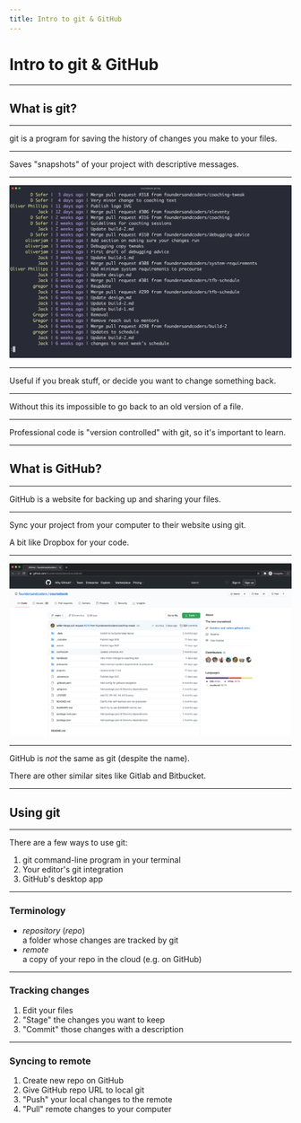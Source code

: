 ```yaml
---
title: Intro to git & GitHub
---
```


# Intro to git & GitHub

---

## What is git?

---

git is a program for saving the history of changes you make to your files.

---

Saves "snapshots" of your project with descriptive messages.

---

![Screenshot of my terminal, showing a history of all the recent changes to the FAC coursebook](git-history.png)

---

Useful if you break stuff, or decide you want to change something back.

---

Without this its impossible to go back to an old version of a file.

---

Professional code is "version controlled" with git, so it's important to learn.

---

## What is GitHub?

---

GitHub is a website for backing up and sharing your files.

---

Sync your project from your computer to their website using git.

A bit like Dropbox for your code.

---

![Screenshot of FAC's Coursebook on GitHub, showing all the files that make up the curriculum](github-example.png)

---

GitHub is _not_ the same as git (despite the name).

There are other similar sites like Gitlab and Bitbucket.

---

## Using git

---

There are a few ways to use git:

1. git command-line program in your terminal
1. Your editor's git integration
1. GitHub's desktop app

---

### Terminology

- _repository_ (_repo_)  
  a folder whose changes are tracked by git
- _remote_  
  a copy of your repo in the cloud (e.g. on GitHub)

---

### Tracking changes

1. Edit your files
1. "Stage" the changes you want to keep
1. "Commit" those changes with a description

---

### Syncing to remote

1. Create new repo on GitHub
1. Give GitHub repo URL to local git
1. "Push" your local changes to the remote
1. "Pull" remote changes to your computer
